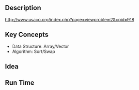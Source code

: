 
## Description
http://www.usaco.org/index.php?page=viewproblem2&cpid=918

## Key Concepts
 - Data Structure: Array/Vector
 - Algorithm: Sort/Swap

## Idea


## Run Time